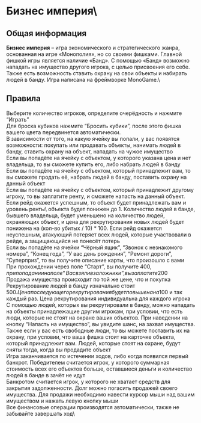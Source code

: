 # Бизнес империя\

## Общая информация

**Бизнес империя** – игра экономического и стратегического жанра, основанная на игре «Монополия», но со своими фишками. Главной фишкой игры является наличие «Банд». С помощью «Банд» возможно нападать на имущество другого игрока, с целью присвоения его себе. Также есть возможность ставить охрану на свои объекты и набирать людей в банду. Игра написана на фреймворке MonoGame.\

## Правила

Выберите количество игроков, определите очерёдность и нажмите “Играть”\
Для броска кубиков нажмите “Бросить кубики”, после этого фишка вашего цвета передвинется автоматически.\
В зависимости от того, на какую ячейку вы попали, у вас появятся возможности: покупать или продавать объекты, нанимать людей в банду, ставить охрану на объект, нападать на чужое имущество\
Если вы попадёте на ячейку с объектом, у которого указана цена и нет владельца, то вы сможете купить его, либо набрать людей в банду\
Если вы попадёте на ячейку с объектом, который принадлежит вам, то вы сможете продать её, набрать людей в банду, поставить охрану на данный объект\
Если вы попадёте на ячейку с объектом, который принадлежит другому игроку, то вы заплатите ренту, и сможете напасть на данный объект. Если рейд окажется успешным, то объект будет принадлежать вам и уровень ренты\ объекта будет понижен до 1. Количество людей в банде, бывшего владельца, будет уменьшено на количество людей, охраняющих объект, и цена для рекрутирования новых людей будет понижена на (кол-во убитых / 10) \* 100. Если рейд окажется неуспешным, атакующий потеряет всех людей, которые участвовали в рейде, а защищающийся не понесёт потерь\
Если вы попадёте на ячейки “Чёрный ящик”, “Звонок с незнакомого номера”, “Конец года”, “У вас день рождения”, “Ремонт дороги”, “Суперприз”, то вы получите описание карты, что произошло с вами\
При прохождении через поле “Старт”, вы получите 400$, при попадании на поле “Вас взяли в заложники”, вы заплатите 200$\
Продажа имущества происходит по той же цене, что и покупка\
Рекрутирование людей в банду изначально стоит 500$. Цена последующего рекрутирования будет повышена на 100$ и так каждый раз. Цена рекрутирования индивидуальна для каждого игрока\
С помощью людей, которых вы рекрутировали в банду, можно нападать на объекты принадлежащие другим игрокам, при условии, что есть люди, которые не стоят на охране ваших объектов. При наведении на кнопку “Напасть на имущество”, вы увидите шанс, на захват имущества. Также если у вас есть свободные люди, то вы можете поставить их на охрану, при условии, что ваша фишка стоит на карточке объекта, который принадлежит вам. Людей, которые стоят на охране, будут сняты тогда, когда вы продадите объект\
Игра заканчивается по истечении ходов, либо когда появился первый банкрот. Победителем считается игрок, у которого суммарная стоимость всех его объектов больше, оставшиеся деньги и количество людей в банде в зачёт не идут\
Банкротом считается игрок, у которого не хватает средств для закрытия задолженности. Долг можно погасить продажей своего имущества. Для продажи необходимо навести курсор мыши над вашим имуществом и нажать левую кнопку мыши\
Все финансовые операции производятся автоматически, также не забывайте завершать ход\
